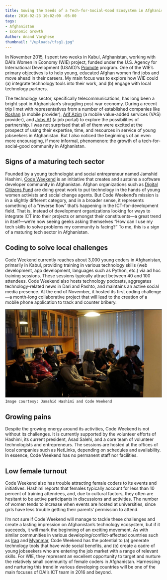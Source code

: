 ```yaml
---
title: Sowing the Seeds of a Tech-for-Social-Good Ecosystem in Afghanistan
date: 2016-02-23 10:02:00 -05:00
tags:
- Afghanistan
- Economic Growth
Author: Anand Varghese
thumbnail: "/uploads/tfsg1.jpg"
---
```


In November 2015, I spent two weeks in Kabul, Afghanistan, working with DAI’s Women in Economy (WIE) project, funded under the U.S. Agency for International Development (USAID)’s [Promote](https://www.usaid.gov/afghanistan/promote/) program. One of the WIE’s primary objectives is to help young, educated Afghan women find jobs and move ahead in their careers. My main focus was to explore how WIE could (a) integrate technology tools into their work, and (b) engage with local technology partners. 

<!--more-->

The technology sector, specifically telecommunications, has long been a bright spot in Afghanistan’s struggling post-war economy. During a recent trip I met with representatives from a number of established companies like [Roshan](http://www.roshan.af/) (a mobile provider), [Arif Azim](http://www.arifazim.com/) (a mobile value-added services (VAS) provider), and [Jobs.Af](http://www.jobs.af/) (a job portal) to explore the possibilities of partnership. I was not surprised that all of them were excited at the prospect of using their expertise, time, and resources in service of young jobseekers in Afghanistan. But I also noticed the beginnings of an even more encouraging, if more informal, phenomenon: the growth of a tech-for-social-good community in Afghanistan.

## Signs of a maturing tech sector
Founded by a young technologist and social entrepreneur named Jamshid Hashimi, [Code Weekend](http://www.codeweekend.af/) is an initiative that creates and sustains a software developer community in Afghanistan. Afghan organizations such as [Digital Citizens Fund](http://www.digitalcitizenfund.org/) are doing great work to put technology in the hands of young women activists and social change agents. But Code Weekend’s mission is in a slightly different category, and in a broader sense, it represents something of a “reverse flow” that’s happening in the ICT-for-development field. That is, instead of development organizations looking for ways to integrate ICT into their projects or amongst their constituents—a great trend in itself—we’re now seeing geeks asking themselves “How can I use my tech skills to solve problems my community is facing?” To me, this is a sign of a maturing tech sector in Afghanistan.

## Coding to solve local challenges
Code Weekend currently reaches about 3,000 young coders in Afghanistan, primarily in Kabul, providing training in various technology skills (web development, app development, languages such as Python, etc.) via ad hoc training sessions. These sessions typically attract between 40 and 100 attendees. Code Weekend also hosts technology podcasts, aggregates technology-related news in Dari and Pashto, and maintains an active social media presence. At the end of November, it hosted its first coding challenge—a month-long collaborative project that will lead to the creation of a mobile phone application to track and counter bribery.

![tfsg1.jpg](/uploads/tfsg1.jpg)
`Image courtesy: Jamshid Hashimi and Code Weekend`

## Growing pains
Despite the growing energy around its activities, Code Weekend is not without its challenges. It is currently supported by the volunteer efforts of Hashimi, its current president, Asad Salehi, and a core team of volunteer technologists and entrepreneurs. The sessions are hosted at the offices of local companies such as NetLinks, depending on schedules and availability. In essence, Code Weekend has no permanent staff nor facilities.

## Low female turnout
Code Weekend also has trouble attracting female coders to its events and initiatives. Hashimi reports that females typically account for less than 10 percent of training attendees, and, due to cultural factors, they often are hesitant to be active participants in discussions and activities. The number of women tends to increase when events are hosted at universities, since girls have less trouble getting their parents’ permission to attend.


I’m not sure if Code Weekend will manage to tackle these challenges and create a lasting impression on Afghanistan’s technology ecosystem, but if it succeeds, it will mark the beginning of an exciting movement. As with similar communities in various developing/conflict-affected countries such as [Iraq](http://fikra.space/) and [Myanmar](http://asiafoundation.org/in-asia/2015/10/07/mobile-apps-for-the-2015-myanmar-elections/), Code Weekend has the potential to (a) generate technology tools that have wide social benefits, and (b) create a cadre of young jobseekers who are entering the job market with a range of relevant skills. For WIE, they represent an excellent opportunity to target and nurture the relatively small community of female coders in Afghanistan. Harnessing and nurturing this trend in various developing countries will be one of the main focuses of DAI’s ICT team in 2016 and beyond.